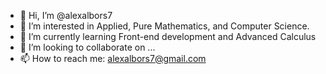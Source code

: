 - 👋 Hi, I’m @alexalbors7
- 👀 I’m interested in Applied, Pure Mathematics, and Computer Science.
- 🌱 I’m currently learning Front-end development and Advanced Calculus
- 💞️ I’m looking to collaborate on ...
- 📫 How to reach me: alexalbors7@gmail.com

<!---
alexalbors7/alexalbors7 is a ✨ special ✨ repository because its `README.md` (this file) appears on your GitHub profile.
You can click the Preview link to take a look at your changes.
--->
